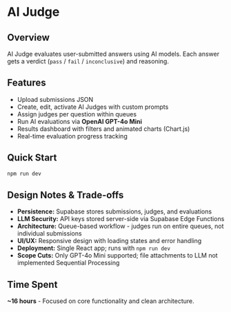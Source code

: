 # AI Judge

## Overview
AI Judge evaluates user-submitted answers using AI models. Each answer gets a verdict (`pass` / `fail` / `inconclusive`) and reasoning.

## Features
* Upload submissions JSON
* Create, edit, activate AI Judges with custom prompts
* Assign judges per question within queues
* Run AI evaluations via **OpenAI GPT-4o Mini**
* Results dashboard with filters and animated charts (Chart.js)
* Real-time evaluation progress tracking

## Quick Start
```bash
npm run dev
```

## Design Notes & Trade-offs
* **Persistence:** Supabase stores submissions, judges, and evaluations
* **LLM Security:** API keys stored server-side via Supabase Edge Functions  
* **Architecture:** Queue-based workflow - judges run on entire queues, not individual submissions
* **UI/UX:** Responsive design with loading states and error handling
* **Deployment:** Single React app; runs with `npm run dev`
* **Scope Cuts:** Only GPT-4o Mini supported; file attachments to LLM not implemented
Sequential Processing

## Time Spent
**~16 hours** - Focused on core functionality and clean architecture.